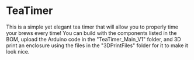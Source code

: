 # TeaTimer
This is a simple yet elegant tea timer that will allow you to properly time your brews every time! You can build with the components listed in the BOM, upload the Arduino code in the "TeaTimer_Main_V1" folder, and 3D print an enclosure using the files in the "3DPrintFiles" folder for it to make it look nice.
